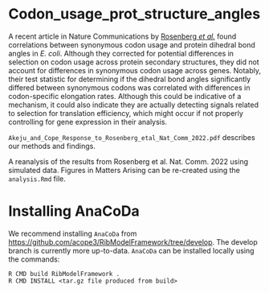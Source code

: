 # Codon_usage_prot_structure_angles
A recent article in Nature Communications by [Rosenberg *et al.*](https://doi.org/10.1038/s41467-022-30390-9) found correlations between synonymous codon usage and protein dihedral bond angles in *E. coli*. Although they corrected for potential differences in selection on codon usage across protein secondary structures, they did not account for differences in synonymous codon usage across genes. Notably, their test statistic for determining if the dihedral bond angles significantly differed between synonymous codons was correlated with differences in codon-specific elongation rates. Although this could be indicative of a mechanism, it could also indicate they are actually detecting signals related to selection for translation efficiency, which might occur if not properly controlling for gene expression in their analysis.

`Akeju_and_Cope_Response_to_Rosenberg_etal_Nat_Comm_2022.pdf` describes our methods and findings. 

A reanalysis of the results from Rosenberg et al. Nat. Comm. 2022 using simulated data. Figures in Matters Arising can be re-created using the `analysis.Rmd` file. 

# Installing AnaCoDa

We recommend installing `AnaCoDa` from https://github.com/acope3/RibModelFramework/tree/develop. The develop branch is currently more up-to-data. `AnaCoDa` can be installed locally using the commands:

```
R CMD build RibModelFramework .
R CMD INSTALL <tar.gz file produced from build>
```


